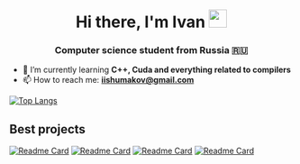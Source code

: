 <h1 align="center">Hi there, I'm Ivan</a> 
<img src="https://github.com/blackcater/blackcater/raw/main/images/Hi.gif" height="32"/></h1>
<h3 align="center">Computer science student from Russia 🇷🇺</h3>

- 🌱 I’m currently learning **C++, Cuda and everything related to compilers**
- 📫 How to reach me: **iishumakov@gmail.com**

[![Top Langs](https://github-readme-stats.vercel.app/api/top-langs/?username=zararest&hide=jupyter%20notebook,tex&layout=compact)](https://github.com/anuraghazra/github-readme-stats)

## Best projects
[![Readme Card](https://github-readme-stats.vercel.app/api/pin/?username=zararest&repo=LLVM)](https://github.com/Zararest/LLVM)
[![Readme Card](https://github-readme-stats.vercel.app/api/pin/?username=zararest&repo=2_5_ParaCL)](https://github.com/Zararest/2_5_ParaCL)
[![Readme Card](https://github-readme-stats.vercel.app/api/pin/?username=zararest&repo=Dominators)](https://github.com/Zararest/Dominators)
[![Readme Card](https://github-readme-stats.vercel.app/api/pin/?username=zararest&repo=GPU)](https://github.com/Zararest/GPU)
